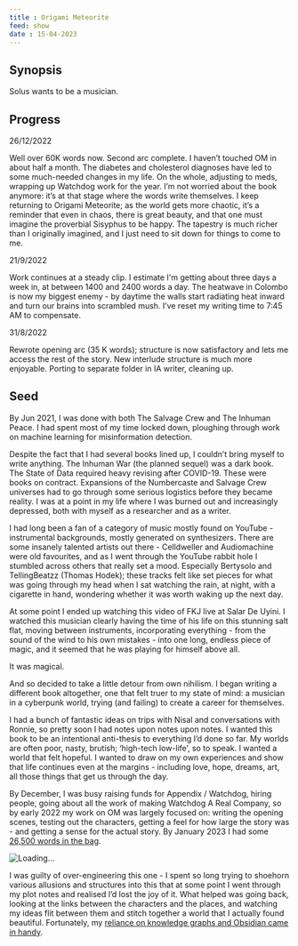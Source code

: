 ```yaml
---
title : Origami Meteorite
feed: show
date : 15-04-2023
---
```



## Synopsis

Solus wants to be a musician.

## Progress

26/12/2022

Well over 60K words now. Second arc complete. I haven’t touched OM in about half a month. The diabetes and cholesterol diagnoses have led to some much-needed changes in my life. On the whole, adjusting to meds, wrapping up Watchdog work for the year. I’m not worried about the book anymore: it’s at that stage where the words write themselves. I keep returning to Origami Meteorite; as the world gets more chaotic, it’s a reminder that even in chaos, there is great beauty, and that one must imagine the proverbial Sisyphus to be happy. The tapestry is much richer than I originally imagined, and I just need to sit down for things to come to me.

21/9/2022

Work continues at a steady clip. I estimate I'm getting about three days a week in, at between 1400 and 2400 words a day. The heatwave in Colombo is now my biggest enemy - by daytime the walls start radiating heat inward and turn our brains into scrambled mush. I’ve reset my writing time to 7:45 AM to compensate.

31/8/2022

Rewrote opening arc (35 K words); structure is now satisfactory and lets me access the rest of the story. New interlude structure is much more enjoyable. Porting to separate folder in IA writer, cleaning up.

## Seed

By Jun 2021, I was done with both The Salvage Crew and The Inhuman Peace. I had spent most of my time locked down, ploughing through work on machine learning for misinformation detection.

Despite the fact that I had several books lined up, I couldn’t bring myself to write anything. The Inhuman War (the planned sequel) was a dark book. The State of Data required heavy revising after COVID-19. These were books on contract. Expansions of the Numbercaste and Salvage Crew universes had to go through some serious logistics before they became reality. I was at a point in my life where I was burned out and increasingly depressed, both with myself as a researcher and as a writer.

I had long been a fan of a category of music mostly found on YouTube - instrumental backgrounds, mostly generated on synthesizers. There are some insanely talented artists out there - Celldweller and Audiomachine were old favourites, and as I went through the YouTube rabbit hole I stumbled across others that really set a mood. Especially Bertysolo and TellingBeatzz (Thomas Hodek); these tracks felt like set pieces for what was going through my head when I sat watching the rain, at night, with a cigarette in hand, wondering whether it was worth waking up the next day.

At some point I ended up watching this video of FKJ live at Salar De Uyini. I watched this musician clearly having the time of his life on this stunning salt flat, moving between instruments, incorporating everything - from the sound of the wind to his own mistakes - into one long, endless piece of magic, and it seemed that he was playing for himself above all.

It was magical.

And so decided to take a little detour from own nihilism. I began writing a different book altogether, one that felt truer to my state of mind: a musician in a cyberpunk world, trying (and failing) to create a career for themselves.

I had a bunch of fantastic ideas on trips with Nisal and conversations with Ronnie, so pretty soon I had notes upon notes upon notes. I wanted this book to be an intentional anti-thesis to everything I’d done so far. My worlds are often poor, nasty, brutish; ‘high-tech low-life’, so to speak. I wanted a world that felt hopeful. I wanted to draw on my own experiences and show that life continues even at the margins - including love, hope, dreams, art, all those things that get us through the day.

By December, I was busy raising funds for Appendix / Watchdog, hiring people, going about all the work of making Watchdog A Real Company, so by early 2022 my work on OM was largely focused on: writing the opening scenes, testing out the characters, getting a feel for how large the story was - and getting a sense for the actual story. By January 2023 I had some [26,500 words in the bag](https://twitter.com/yudhanjaya/status/1479939353585594374).

![Loading...]()


I was guilty of over-engineering this one - I spent so long trying to shoehorn various allusions and structures into this that at some point I went through my plot notes and realised I’d lost the joy of it. What helped was going back, looking at the links between the characters and the places, and watching my ideas flit between them and stitch together a world that I actually found beautiful. Fortunately, my [reliance on knowledge graphs and Obsidian came in handy](https://twitter.com/Hugo_Book_Club/status/1508838952383524871).

